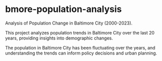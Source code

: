 # bmore-population-analysis
Analysis of Population Change in Baltimore City (2000-2023).

This project analyzes population trends in Baltimore City over the last 20 years, providing insights into demographic changes.

The population in Baltimore City has been fluctuating over the years, and understanding the trends can inform policy decisions and urban planning.




